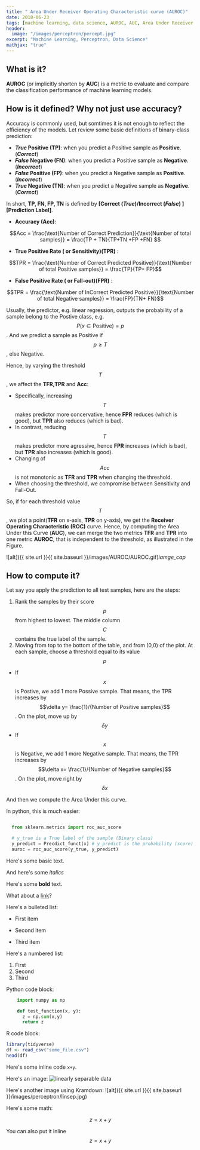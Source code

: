 ```yaml
---
title: " Area Under Receiver Operating Characteristic curve (AUROC)"
date: 2018-06-23
tags: [machine learning, data science, AUROC, AUC, Area Under Receiver Operating Characteristic curve ]
header:
  image: "/images/perceptron/percept.jpg"
excerpt: "Machine Learning, Perceptron, Data Science"
mathjax: "true"
---
```


## What is it?
**AUROC** (or implicitly shorten by **AUC**) is a metric to evaluate and compare the classification performance of machine learning models.
## How is it defined? Why not just use accuracy?
 Accuracy is commonly used, but somtimes it is not enough to reflect the efficiency of the models. Let review some basic definitions of binary-class prediction:
- **_True_ Positive (TP)**: when you predict a Positive sample as **Positive**. (**_Correct_**)
- **_False_ Negative (FN)**: when you predict a Positive sample as **Negative**. (**_Incorrect_**)
- **_False_ Positive (FP)**: when you predict a Negative sample as **Positive**. (**_Incorrect_**)
- **_True_ Negative (TN)**:  when you predict a Negative sample as **Negative**. (**_Correct_**)

In short, **TP, FN, FP, TN** is defined by **\[Correct (_True_)/Incorrect (_False_) \]\[Prediction Label\]**.

- **Accuracy (Acc)**:

 $$Acc = \frac{\text{Number of Correct Prediction}}{\text{Number of total samples}} = \frac{TP + TN}{TP+TN +FP +FN} $$

- **True Positive Rate ( or Sensitivity)(TPR)** :

 $$TPR = \frac{\text{Number of Correct Predicted Positive}}{\text{Number of total Positive samples}} = \frac{TP}{TP+ FP}$$

- **False Positive Rate ( or Fall-out)(FPR)** :

 $$TPR = \frac{\text{Number of InCorrect Predicted Positive}}{\text{Number of total Negative samples}} = \frac{FP}{TN+ FN}$$

Usually, the predictor, e.g. linear regression, outputs the probability of a sample belong to the Postive class, e.g. $$P(x \in \text{Positive}) = p$$. And we predict a sample as Positive if $$p \geq T$$, else Negative.

Hence, by varying the threshold $$T$$, we affect the **TFR,TPR** and **Acc**:
- Specifically, increasing $$T$$ makes predictor more concervative, hence **FPR** reduces (which is good), but **TPR** also reduces (which is bad).
- In contrast, reducing $$T$$ makes predictor more agressive, hence **FPR** increases (which is bad), but **TPR** also increases (which is good).
- Changing of $$Acc$$ is not monotonic as **TFR** and **TPR** when changing the threshold.
- When choosing the threshold, we compromise between Sensitivity and Fall-Out.

So, if for each threshold value $$T$$, we plot a point(**TFR** on x-axis, **TPR** on y-axis), we get the **Receiver Operating Characteristic (ROC)** curve. Hence, by computing the Area Under this Curve (**AUC**), we can merge the two metrics **TFR** and **TPR** into one metric **AUROC**, that is independent to the threshold, as illustrated in the Figure.

![alt]({{ site.url }}{{ site.baseurl }}/images/AUROC/AUROC.gif)*iamge_cap*
<!-- <img src="{{ site.url }}{{ site.baseurl }}/images/AUROC/AUROC.gif" alt="linearly separable data"> -->
## How to compute it?
Let say you apply the prediction to all test samples, here are the steps:
1. Rank the samples by their score $$p$$ from highest to lowest. The middle column $$C$$ contains the true label of the sample.
2. Moving from top to the bottom of the table, and from (0,0) of the plot. At each sample, choose a threshold equal to its value $$p$$
  - If $$x$$ is Postive, we add 1 more Possive sample. That means, the TPR increases by $$\delta y= \frac{1}/{Number of Positive samples}$$. On the plot, move up by $$\delta y$$
  - If $$x$$ is Negative, we add 1 more Negative sample. That means, the TPR increases by $$\delta x= \frac{1}/{Number of Negative samples}$$. On the plot, move right by $$\delta x$$

And then we compute the Area Under this curve.

In python, this is much easier:

```python

  from sklearn.metrics import roc_auc_score

  # y_true is a True label of the sample (Binary class)
  y_predict = Precdict_funct(x) # y_predict is the probability (score) predicted
  auroc = roc_auc_score(y_true, y_predict)

```

Here's some basic text.

And here's some *italics*

Here's some **bold** text.

What about a [link](https://github.com/dataoptimal)?

Here's a bulleted list:
* First item
+ Second item
- Third item

Here's a numbered list:
1. First
2. Second
3. Third

Python code block:
```python
    import numpy as np

    def test_function(x, y):
      z = np.sum(x,y)
      return z
```

R code block:
```r
library(tidyverse)
df <- read_csv("some_file.csv")
head(df)
```

Here's some inline code `x+y`.

Here's an image:
<img src="{{ site.url }}{{ site.baseurl }}/images/perceptron/linsep.jpg" alt="linearly separable data">

Here's another image using Kramdown:
![alt]({{ site.url }}{{ site.baseurl }}/images/perceptron/linsep.jpg)

Here's some math:

$$z=x+y$$

You can also put it inline $$z=x+y$$
